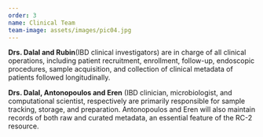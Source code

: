 ```yaml
---
order: 3
name: Clinical Team
team-image: assets/images/pic04.jpg
---
```


**Drs. Dalal and Rubin**(IBD clinical investigators) are in charge of all clinical operations, including patient recruitment, enrollment, follow-up, endoscopic procedures, sample acquisition, and collection of clinical metadata of patients followed longitudinally. 

**Drs. Dalal, Antonopoulos and Eren** (IBD clinician, microbiologist, and computational scientist, respectively are primarily responsible for sample tracking, storage, and preparation. Antonopoulos and Eren will also maintain records of both raw and curated metadata, an essential feature of the RC-2 resource.

